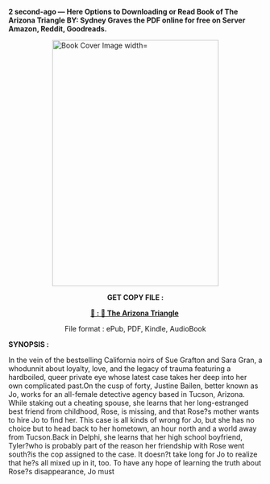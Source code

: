 <p><strong>2 second-ago &mdash; Here Options to Downloading or Read Book of The Arizona Triangle BY: Sydney Graves the PDF online for free on Server Amazon, Reddit, Goodreads.</strong></p><p><a href="https://uk.ebookarea.xyz/?book=199743735-the-arizona-triangle"><img style="display: block; margin-left: auto; margin-right: auto;" src="https://i.gr-assets.com/images/S/compressed.photo.goodreads.com/books/1710781897l/199743735.jpg" alt="Book Cover Image width=" width="330" height="488" /></a></p><p style="text-align: center;"><strong>GET COPY FILE :</strong></p><p style="text-align: center;"><strong><a href="https://uk.ebookarea.xyz/?book=199743735-the-arizona-triangle" target="_blank" rel="noopener">📢 : 🔗 The Arizona Triangle</a>&nbsp;</strong></p><p style="text-align: center;">File format : ePub, PDF, Kindle, AudioBook</p><p><strong>SYNOPSIS :</strong></p><p>In the vein of the bestselling California noirs of Sue Grafton and Sara Gran, a whodunnit about loyalty, love, and the legacy of trauma featuring a hardboiled, queer private eye whose latest case takes her deep into her own complicated past.On the cusp of forty, Justine Bailen, better known as Jo, works for an all-female detective agency based in Tucson, Arizona. While staking out a cheating spouse, she learns that her long-estranged best friend from childhood, Rose, is missing, and that Rose?s mother wants to hire Jo to find her. This case is all kinds of wrong for Jo, but she has no choice but to head back to her hometown, an hour north and a world away from Tucson.Back in Delphi, she learns that her high school boyfriend, Tyler?who is probably part of the reason her friendship with Rose went south?is the cop assigned to the case. It doesn?t take long for Jo to realize that he?s all mixed up in it, too. To have any hope of learning the truth about Rose?s disappearance, Jo must </p>
